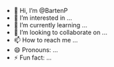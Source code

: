 - 👋 Hi, I’m @BartenP
- 👀 I’m interested in ...
- 🌱 I’m currently learning ...
- 💞️ I’m looking to collaborate on ...
- 📫 How to reach me ...
- 😄 Pronouns: ...
- ⚡ Fun fact: ...

<!---
BartenP/BartenP is a ✨ special ✨ repository because its `README.md` (this file) appears on your GitHub profile.
You can click the Preview link to take a look at your changes.
--->
